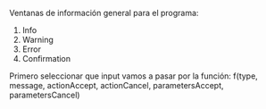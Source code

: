 

Ventanas de información general para el programa:

1) Info
2) Warning 
3) Error
4) Confirmation

Primero seleccionar que input vamos a pasar por la función: f(type, message, actionAccept, actionCancel, parametersAccept, parametersCancel)



  